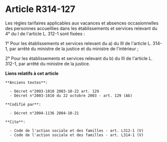 # Article R314-127

Les règles tarifaires applicables aux vacances et absences occasionnelles des personnes accueillies dans les établissements
et services relevant du 4° du I de l'article L. 312-1 sont fixées : 

1° Pour les établissements et services relevant du a) du III de l'article L. 314-1, par arrêté du ministre de la justice et
du ministre de l'intérieur ; 

2° Pour les établissements et services relevant du b) du III de l'article L. 312-1, par arrêté du ministre de la justice.

**Liens relatifs à cet article**

	**Anciens textes**:

	  - Décret n°2003-1010 2003-10-22 art. 129
	  - Décret n°2003-1010 du 22 octobre 2003 - art. 129 (Ab)

	**Codifié par**:

	  - Décret n°2004-1136 2004-10-21

	**Cite**:

	  - Code de l'action sociale et des familles - art. L312-1 (V)
	  - Code de l'action sociale et des familles - art. L314-1 (V)
